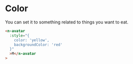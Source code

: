 # Color

You can set it to something related to things you want to eat.

```html
<n-avatar
  :style="{
    color: 'yellow',
    backgroundColor: 'red'
  }"
  >M</n-avatar
>
```
